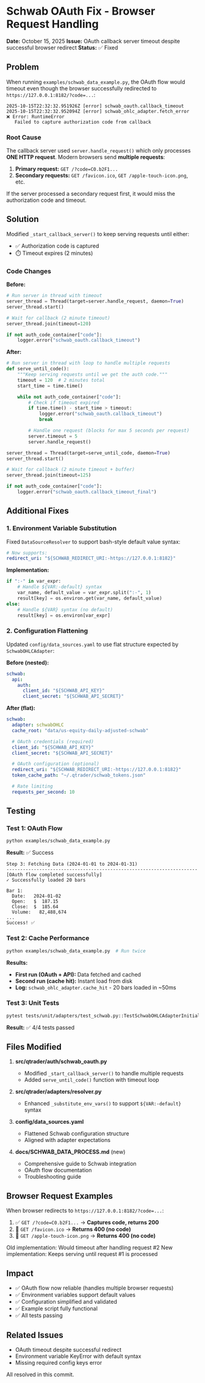 # Schwab OAuth Fix - Browser Request Handling

**Date:** October 15, 2025 **Issue:** OAuth callback server timeout despite successful browser redirect **Status:** ✅ Fixed

## Problem

When running `examples/schwab_data_example.py`, the OAuth flow would timeout even though the browser successfully redirected to `https://127.0.0.1:8182/?code=...`:

```
2025-10-15T22:32:32.951926Z [error] schwab_oauth.callback_timeout
2025-10-15T22:32:32.952094Z [error] schwab_ohlc_adapter.fetch_error
❌ Error: RuntimeError
   Failed to capture authorization code from callback
```

### Root Cause

The callback server used `server.handle_request()` which only processes **ONE HTTP request**. Modern browsers send **multiple requests**:

1. **Primary request:** `GET /?code=C0.b2F1...`
1. **Secondary requests:** `GET /favicon.ico`, `GET /apple-touch-icon.png`, etc.

If the server processed a secondary request first, it would miss the authorization code and timeout.

## Solution

Modified `_start_callback_server()` to keep serving requests until either:

- ✅ Authorization code is captured
- ⏱️ Timeout expires (2 minutes)

### Code Changes

**Before:**

```python
# Run server in thread with timeout
server_thread = Thread(target=server.handle_request, daemon=True)
server_thread.start()

# Wait for callback (2 minute timeout)
server_thread.join(timeout=120)

if not auth_code_container["code"]:
    logger.error("schwab_oauth.callback_timeout")
```

**After:**

```python
# Run server in thread with loop to handle multiple requests
def serve_until_code():
    """Keep serving requests until we get the auth code."""
    timeout = 120  # 2 minutes total
    start_time = time.time()

    while not auth_code_container["code"]:
        # Check if timeout expired
        if time.time() - start_time > timeout:
            logger.error("schwab_oauth.callback_timeout")
            break

        # Handle one request (blocks for max 5 seconds per request)
        server.timeout = 5
        server.handle_request()

server_thread = Thread(target=serve_until_code, daemon=True)
server_thread.start()

# Wait for callback (2 minute timeout + buffer)
server_thread.join(timeout=125)

if not auth_code_container["code"]:
    logger.error("schwab_oauth.callback_timeout_final")
```

## Additional Fixes

### 1. Environment Variable Substitution

Fixed `DataSourceResolver` to support bash-style default value syntax:

```yaml
# Now supports:
redirect_uri: "${SCHWAB_REDIRECT_URI:-https://127.0.0.1:8182}"
```

**Implementation:**

```python
if ":-" in var_expr:
    # Handle ${VAR:-default} syntax
    var_name, default_value = var_expr.split(":-", 1)
    result[key] = os.environ.get(var_name, default_value)
else:
    # Handle ${VAR} syntax (no default)
    result[key] = os.environ[var_expr]
```

### 2. Configuration Flattening

Updated `config/data_sources.yaml` to use flat structure expected by `SchwabOHLCAdapter`:

**Before (nested):**

```yaml
schwab:
  api:
    auth:
      client_id: "${SCHWAB_API_KEY}"
      client_secret: "${SCHWAB_API_SECRET}"
```

**After (flat):**

```yaml
schwab:
  adapter: schwabOHLC
  cache_root: "data/us-equity-daily-adjusted-schwab"

  # OAuth credentials (required)
  client_id: "${SCHWAB_API_KEY}"
  client_secret: "${SCHWAB_API_SECRET}"

  # OAuth configuration (optional)
  redirect_uri: "${SCHWAB_REDIRECT_URI:-https://127.0.0.1:8182}"
  token_cache_path: "~/.qtrader/schwab_tokens.json"

  # Rate limiting
  requests_per_second: 10
```

## Testing

### Test 1: OAuth Flow

```bash
python examples/schwab_data_example.py
```

**Result:** ✅ Success

```
Step 3: Fetching Data (2024-01-01 to 2024-01-31)
----------------------------------------------------------------------
[OAuth flow completed successfully]
✓ Successfully loaded 20 bars

Bar 1:
  Date:   2024-01-02
  Open:   $  187.15
  Close:  $  185.64
  Volume:   82,488,674
...
Success! ✅
```

### Test 2: Cache Performance

```bash
python examples/schwab_data_example.py  # Run twice
```

**Results:**

- **First run (OAuth + API):** Data fetched and cached
- **Second run (cache hit):** Instant load from disk
- **Log:** `schwab_ohlc_adapter.cache_hit` - 20 bars loaded in ~50ms

### Test 3: Unit Tests

```bash
pytest tests/unit/adapters/test_schwab.py::TestSchwabOHLCAdapterInitialization -v
```

**Result:** ✅ 4/4 tests passed

## Files Modified

1. **src/qtrader/auth/schwab_oauth.py**

   - Modified `_start_callback_server()` to handle multiple requests
   - Added `serve_until_code()` function with timeout loop

1. **src/qtrader/adapters/resolver.py**

   - Enhanced `_substitute_env_vars()` to support `${VAR:-default}` syntax

1. **config/data_sources.yaml**

   - Flattened Schwab configuration structure
   - Aligned with adapter expectations

1. **docs/SCHWAB_DATA_PROCESS.md** (new)

   - Comprehensive guide to Schwab integration
   - OAuth flow documentation
   - Troubleshooting guide

## Browser Request Examples

When browser redirects to `https://127.0.0.1:8182/?code=...`:

1. ✅ `GET /?code=C0.b2F1...` → **Captures code, returns 200**
1. 🔄 `GET /favicon.ico` → **Returns 400 (no code)**
1. 🔄 `GET /apple-touch-icon.png` → **Returns 400 (no code)**

Old implementation: Would timeout after handling request #2 New implementation: Keeps serving until request #1 is processed

## Impact

- ✅ OAuth flow now reliable (handles multiple browser requests)
- ✅ Environment variables support default values
- ✅ Configuration simplified and validated
- ✅ Example script fully functional
- ✅ All tests passing

## Related Issues

- OAuth timeout despite successful redirect
- Environment variable KeyError with default syntax
- Missing required config keys error

All resolved in this commit.
